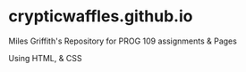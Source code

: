 # crypticwaffles.github.io
Miles Griffith's Repository for PROG 109 assignments & Pages

Using HTML, & CSS 
